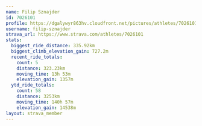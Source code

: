 ```yaml
---
name: Filip Sznajder
id: 7026101
profile: https://dgalywyr863hv.cloudfront.net/pictures/athletes/7026101/2123836/19/large.jpg
username: filip-sznajder
strava_url: https://www.strava.com/athletes/7026101
stats:
  biggest_ride_distance: 335.92km
  biggest_climb_elevation_gain: 727.2m
  recent_ride_totals:
    count: 5
    distance: 323.23km
    moving_time: 13h 53m
    elevation_gain: 1357m
  ytd_ride_totals:
    count: 58
    distance: 3253km
    moving_time: 140h 57m
    elevation_gain: 14538m
layout: strava_member
--- 
```

